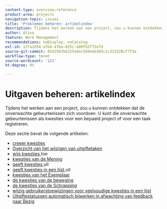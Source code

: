 ```yaml
---
content-type: overview;reference
product-area: projects
navigation-topic: issues
title: 'Problemen beheren: artikelindex'
description: Tijdens het werken aan een project, zou u kunnen ontdekken dat de onverwachte gebeurtenissen zich voordoen. U kunt die onverwachte gebeurtenissen als kwesties voor een bepaald project of voor een taak registreren. De volgende artikelen bevatten informatie over het beheer van problemen.
author: Alina
feature: Work Management
recommendations: noDisplay, noCatalog
exl-id: 12fa2d34-a7b4-47ba-825c-a00fb5f71efd
source-git-commit: 0542587bb3254dec5664de493c1c321528cf7f3e
workflow-type: tm+mt
source-wordcount: '121'
ht-degree: 0%

---
```


# Uitgaven beheren: artikelindex

<!--Audited: 08/2025-->

Tijdens het werken aan een project, zou u kunnen ontdekken dat de onverwachte gebeurtenissen zich voordoen. U kunt die onverwachte gebeurtenissen als kwesties voor een bepaald project of voor een taak registreren.

Deze sectie bevat de volgende artikelen:

* [ creeer kwesties ](../../../manage-work/issues/manage-issues/create-issues.md)
* [ Overzicht van het wijzigen van uitgiftetaken ](../../../manage-work/issues/manage-issues/modify-issue-assignments-overview.md)
* [ wijs kwesties ](../../../manage-work/issues/manage-issues/assign-issues.md) toe
* [ kwesties van de Mening ](../../../manage-work/issues/manage-issues/view-issues.md)
* [ geeft kwesties ](../../../manage-work/issues/manage-issues/edit-issues.md) uit
* [ geeft kwesties in een lijst ](../../../manage-work/issues/manage-issues/edit-issues-in-a-list.md) uit
* [ kwesties van het Exemplaar ](../../../manage-work/issues/manage-issues/copy-issues.md)
* [ de kwesties van de beweging ](../../../manage-work/issues/manage-issues/move-issues.md)
* [ de kwesties van de Schrapping ](../../../manage-work/issues/manage-issues/delete-issues.md)
* [ wijzig gebruikerstoewijzingen voor veelvoudige kwesties in een lijst ](../../../manage-work/issues/manage-issues/edit-assignments-for-multiple-issues.md)
* [Uitgiftestatussen automatisch bijwerken in afwachting van feedback naar Bezig](../../../manage-work/issues/manage-issues/turn-issue-status-from-awf-to-inp-automatically.md)
